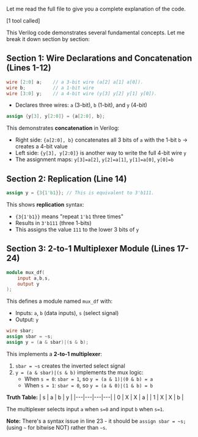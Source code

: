 Let me read the full file to give you a complete explanation of the code.

[1 tool called]

This Verilog code demonstrates several fundamental concepts. Let me break it down section by section:

## Section 1: Wire Declarations and Concatenation (Lines 1-12)

```verilog
wire [2:0] a;    // a 3-bit wire (a[2] a[1] a[0]).
wire b;          // a 1-bit wire
wire [3:0] y;    // a 4-bit wire (y[3] y[2] y[1] y[0]).
```
- Declares three wires: `a` (3-bit), `b` (1-bit), and `y` (4-bit)

```verilog
assign {y[3], y[2:0]} = {a[2:0], b};
```
This demonstrates **concatenation** in Verilog:
- Right side: `{a[2:0], b}` concatenates all 3 bits of `a` with the 1-bit `b` → creates a 4-bit value
- Left side: `{y[3], y[2:0]}` is another way to write the full 4-bit wire `y`
- The assignment maps: `y[3]=a[2]`, `y[2]=a[1]`, `y[1]=a[0]`, `y[0]=b`

## Section 2: Replication (Line 14)

```verilog
assign y = {3{1'b1}}; // This is equivalent to 3'b111.
```
This shows **replication** syntax:
- `{3{1'b1}}` means "repeat `1'b1` three times"
- Results in `3'b111` (three 1-bits)
- This assigns the value `111` to the lower 3 bits of `y`

## Section 3: 2-to-1 Multiplexer Module (Lines 17-24)

```verilog
module mux_df(
    input a,b,s,
    output y
);
```
This defines a module named `mux_df` with:
- Inputs: `a`, `b` (data inputs), `s` (select signal)
- Output: `y`

```verilog
wire sbar;
assign sbar = ~s;
assign y = (a & sbar)|(s & b);
```

This implements a **2-to-1 multiplexer**:
1. `sbar = ~s` creates the inverted select signal
2. `y = (a & sbar)|(s & b)` implements the mux logic:
   - When `s = 0`: `sbar = 1`, so `y = (a & 1)|(0 & b) = a`
   - When `s = 1`: `sbar = 0`, so `y = (a & 0)|(1 & b) = b`

**Truth Table:**
| s | a | b | y |
|---|---|---|---|
| 0 | X | X | a |
| 1 | X | X | b |

The multiplexer selects input `a` when `s=0` and input `b` when `s=1`.

**Note:** There's a syntax issue in line 23 - it should be `assign sbar = ~s;` (using `~` for bitwise NOT) rather than `∼s`.